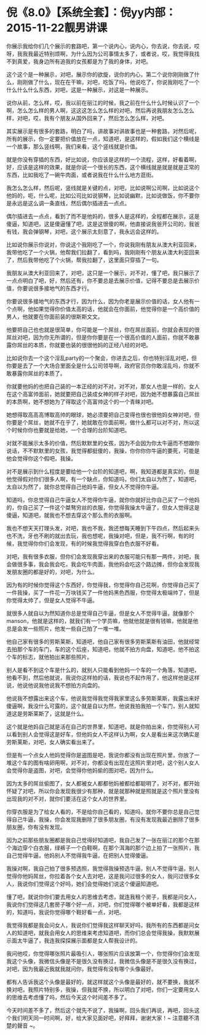 # 倪《8.0》【系统全套】：倪yy内部：2015-11-22靓男讲课

你展示我给你们几个展示的套路吧，第一个说内心，说内心，你去说，你去说，哎呀，我我我最近特别烦啊，为什么因为公司事情太多了，或者说，哎，我觉得我找不到真爱，我身边所有追我的女孩都是为了我的身体，对吧。

这个这个是一种展示，对吧，展示你的欲旋，说你的内心，第二个说你刚刚做了什么，刚刚做了什么，现在在干嘛，对吧，吃饭了吗，他说吃了，你说我刚吃了一个什么什么什么东西，对吧，这是一种展示，对这是一种展示。

说你从前，怎么样，哎，我以前在丽江的时候，我之前在什么什么时候认识了一个啊，怎么怎么样的男人啊，这这这怎么怎么样的对吧，然后再说我朋友怎么怎么样，对吧，哎，我有个朋友从国外回来了，然后怎么怎么样，对吧。

其实展示是有很多的套路，明白了吗，讲故事对讲故事也是一种套路，对然后呢，所有的展示，你一定要把价值放在一点，知道吧，是这样的，假如我们这个横线是一个故事，那么竖线啊，我们来看，这个竖线就是价值。

就是你没有穿插的东西，好比如说，你应该是这样的一个流程，这样，好看着啊，好，应该是这样的效果，就是你说一个很长的东西，这个横线就是就是就是正常的东西，比如我吃了一碗牛肉面，或者说我在什么什么地方逛街。

我怎么怎么样，然后呢，竖线就是关键的点，对吧，比如说啊公司啊，比如说这个他妈的，呃，什么呢，比如公司比如说钢琴，比如说幽默，比如说做饭，你不要你是永远是这么调一条直线，然后偶尔插进去一点点。

偶尔插进去一点点，看到了而不是他妈的，很多人是这样的，全程都在展示，这是傻逼，知道吧，这是傻逼懂了吧，这是这很傻的啊，他直接说我爸开公司的，我爸有钱，我会弹钢琴，对吧，这个展示太刻意了，我永远会这样的。

比如说你展示你说对，你说这个我刚吃了一个，你说我刚有朋友从澳大利亚回来，我带他吃了一个火锅，他帮我们拉翻了，看到吗，我刚刚有个朋友从澳大利亚回来了，然后我带他吃了个火锅，帮我拉翻了，这里面只穿插了一句。

我朋友从澳大利亚回来了，对吧，这只是一个展示，对不对，懂了吧，我只展示了一点点明白了吧，好，然后还有，你不要总是去展示价值，记得不要总是去展示价值，你要说很多接地气的东西才行。

你要说很多接地气的东西才行，因为什么，因为你老是展示价值的话，女人他有一个点啊，他如果觉得你价值太高的话，他就会在你面前，他觉得你是一个高价值的男人，他就要在你面前装的很斯斯文文。

他要把自己也也就是很简单，你可能是一个屌丝，你在屌丝面前，你就会表现的很屌丝对吧，因为你无所谓的，但是你你要是在一个很高价值的人面前，你就不敢暴露你屌丝的本质，你就要也装的很很他妈的正经八经的对吧。

比如说你去一个这个淫乱party的一个聚会，你进去之后，你也特别淫乱对吧，但你要是去了一个大场合里面全是什么公司领导啊，政府官员你你敢淫乱吗，你就不敢暴露你屌丝的本质了。

你就要他妈的也把自己装的一本正经的对不对，对不对，那女人也是一样的，女人在这个高富帅面前，她就要把自己装成女神的样子对吧，因为她不想暴露自己屌丝的本质啊，她不想她为了得取这个高富帅这个的一个青睐对吧。

她想得取高高高博取高帅的眼球，她必须要把自己变得也很也很他妈女神对吧，但你要是个屌丝，她就不在乎了，她就敢在你面前啊，做什么都可以对不对，所以这个时候你你也要就是给她，一个合理的台阶知道吧。

对就不能展示太多的价值，然后默默里的女孩，因为不会因为你太牛逼而不想跟你说话，不不默默里的女孩，我觉得都挺傻的，我操，你你你你牛逼的要死，可能是他会觉得你这个假吧，我操。

对不是展示到什么程度是要给他一个台阶的知道吧，啊，我知道都是真实的，但是他觉得假对你们很多人啊，有一个缺点，你知道吗，你们太自以为然了，知道吧，太自以为然了，就你总觉得自己他妈牛逼，但女人不觉得你牛逼。

知道吗，你总觉得自己牛逼女人不觉得你牛逼，就你你就好比你自己买了一个他妈的，你自己买了一件这个桀骜穷丝的衣服，你觉得我操太牛逼了，但女人觉得这是傻逼，知道吧，就我也不想去穿这个那么贵的衣服啊。

我也不想天天打理头发，对吧，我也不我，我还想每天睡到下午四点，然后起来头也不洗，牙也不刷的就出去玩，我也想呢，我操对吧，但是，我不行啊，有的时候，我觉得你你们会发现，有的时候我觉得我穿白色衣服不好看。

对吧，我有很多衣服，但你们会发现我穿出来的衣服可能只有那一两件，对吧，我会做很多事，我会我会吃，我会吃牛肉面，我他妈会吃这个路边摊，但你会发现我发朋友圈的都是好的，对吧，为什么。

因为有的时候你觉得这个东西好，你觉得我，你觉得你自己花啊，你觉得自己买了一件我操，买了一件花一万块钱买了一件他妈黑色西服，你觉得太极端帅了，但是你觉得太帅了，但是女人觉得不牛逼。

就很多人就自以为然知道你总是觉得自己牛逼，但是女人不觉得牛逼，就像那个manson，他就是这样的，就我们有一个学员嘛，他就他就是很有钱嘛，他就是他总是会发一些照片，他发一些自己拍了一堆一堆。

他自己家有很多的劳斯莱斯，知道吧，他自己家有很多劳斯莱斯有油田，他就经常去拍那个车的车门，车的这个后座，知道吧，他就不拍方向盘，知道吧，他不拍这个车的标志，就他拍出来那些照片。

别人是看不到这个车是什么的，就别人只能看到他妈一个车的一个角落，知道吧，他看不到，然后他就说，我说你这样拍的话，我说也不起作用了，他这样他是这样说，他说他说我他说我不想拍方向盘的。

他说我不想露出来这个车，他说我觉得我觉得我家里这么多劳斯莱斯，我露出来好傻逼啊，我没什么可露的，这个就是自以为然，他说我拍我拍一个车门，别人就知道这是劳斯莱斯了，这就是什么。

这个就是他妈自己就是活在自己的世界里，知道吧，就是你拍出来，你觉得别人可以看到别人会觉得这是好车，但他妈女人不这样认为啊，女人是看出来这次确实是劳斯莱斯，对吧，女人确实看出来了。

但是有一个点女人他妈觉得你是盗图是吧，我说你都没有出现在照片里，你放了一堆这个车的图有啥卵用啊，对不对，你都没有出现在这照片里对吧，这个别人女人会觉得你是盗图，对吧，会觉得你他妈偷的图对吧，因为什么。

因为太多的屌丝偷图了，女人都被女人都都他妈被都给都聪明了，对不对，都开始怀疑了对吧，所以你会发现我很少有那种，就是就那种就是照就是这个照片里没有出现我的对不对，就你们要活在这个女人的世界里。

你穿衣服是为了给女人看的，不是给你自己看的，知道吗，就你不要你总是自己觉得自己牛逼，我操，你会发现我删除了很多朋友圈，有没有发现我最近删除了很多朋友圈，你有没有发现。

因为之前那些朋友圈都是我自己觉得好知道吧，我自己发了一张在丽江的那个在那个海边穿个白衣服，绿裤子一个白鞋啊，在那个洱海的那个边上拍了一张照片，我自己觉得牛逼，他妈别人不觉得我牛逼，在把别人觉得傻逼。

我操对啊，我自己拍了很多预选照，我觉得我操预选牛逼，别人不觉得牛逼，别人觉得你他妈屌丝，你拉着各个女人去对吧，这是我问过很多的女人，我问过很多女人，我说你们觉得这个好吗，她们会觉得她们说这个傻逼知道吧。

懂了吧，就说你你们要去用女人的思维去考虑，就连我租个房子，我都是问女人，我说你们觉得这几套房子哪个好一点，对吧，你们觉得哪个被单好看，我都是这样的，知道吗，我说你觉得哪个鞋好看一点，对吧。

我觉得我都是我会问女人，我说你们觉得我这样聊天好吗，我所有的东西都是问女人的知道吧，就我会用女人的思维来考虑知道吧，而你们总会觉得我操，我默默展示面太牛逼了，我连我探探展示面都是女人帮我设计的。

我问他哎，你觉得哪张照片最吸引人，哪张照片应该放第一个，你觉得你们会发现我这个头像，我微信头像是不是很久没有换过，我微信头像是不是很久没有换过，对吧，因为我最近我就我就问你，我觉得有没有哪个头像最好。

都有人告诉我这个头像是最好的，就这样就这个头像是最好的，就不要换，我就不换对吧，我照片特别多，我操，但我就不换，所以明白了对吧，你们一定要用女人的思维去考虑懂了吗，然后今天这个时间差不多了。

今天时间差不多了，然后这个就先不说了，我操啊，回头我们再说，再吧，回头这个我们明天同一时间啊，好，给大家见面好吧，好拜拜，谢谢大家！~ 注意聽不清楚的聲音 ~。


